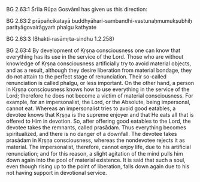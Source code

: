 BG 2.63:1	Śrīla Rūpa Gosvāmī has given us this direction:

BG 2.63:2	prāpañcikatayā buddhyāhari-sambandhi-vastunaḥmumukṣubhiḥ parityāgovairāgyaṁ phalgu kathyate

BG 2.63:3	(Bhakti-rasāmṛta-sindhu 1.2.258)

BG 2.63:4	By development of Kṛṣṇa consciousness one can know that everything has its use in the service of the Lord. Those who are without knowledge of Kṛṣṇa consciousness artiﬁcially try to avoid material objects, and as a result, although they desire liberation from material bondage, they do not attain to the perfect stage of renunciation. Their so-called renunciation is called phalgu, or less important. On the other hand, a person in Kṛṣṇa consciousness knows how to use everything in the service of the Lord; therefore he does not become a victim of material consciousness. For example, for an impersonalist, the Lord, or the Absolute, being impersonal, cannot eat. Whereas an impersonalist tries to avoid good eatables, a devotee knows that Kṛṣṇa is the supreme enjoyer and that He eats all that is offered to Him in devotion. So, after offering good eatables to the Lord, the devotee takes the remnants, called prasādam. Thus everything becomes spiritualized, and there is no danger of a downfall. The devotee takes prasādam in Kṛṣṇa consciousness, whereas the nondevotee rejects it as material. The impersonalist, therefore, cannot enjoy life, due to his artiﬁcial renunciation; and for this reason, a slight agitation of the mind pulls him down again into the pool of material existence. It is said that such a soul, even though rising up to the point of liberation, falls down again due to his not having support in devotional service.